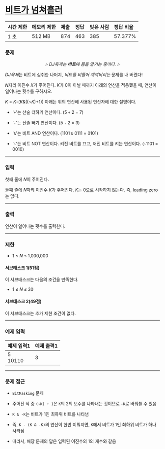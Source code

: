 # [비트가 넘쳐흘러](https://www.acmicpc.net/problem/17419)

<div align = center>

| 시간 제한 | 메모리 제한 | 제출 | 정답 | 맞은 사람 | 정답 비율 |
| :-------- | :---------- | :--- | :--- | :-------- | :-------- |
| 1 초      | 512 MB      | 874  | 463  | 385       | 57.377%   |

</div>

### 문제

<div align=center>
  🎶 <i>DJ욱제는 <b>비트</b>에 몸을 맡기는 중이다.</i> 🎶
</div>

*DJ욱제*는 비트에 심취한 나머지, *비트를 비틀어 제껴버리는* 문제를 내 버렸다!

*N*자리 이진수 *K*가 주어진다. *K*가 0이 아닐 때까지 아래의 연산을 적용했을 때, 연산이 일어나는 횟수를 구하시오.

*K* = *K*-(*K*&((~*K*)+1))
아래는 위의 연산에 사용된 연산자에 대한 설명이다.

  - '`+`'는 산술 더하기 연산이다. (5 `+` 2 = 7)

  - '`-`'는 산술 빼기 연산이다. (5 `-` 2 = 3)

  - '`&`'는 비트 AND 연산이다. (1101 `&` 0111 = 0101)

  - '`~`'는 비트 NOT 연산이다. 켜진 비트를 끄고, 꺼진 비트를 켜는 연산이다. (`~`1101 = 0010)

---

### 입력

첫째 줄에 *N*이 주어진다.

둘째 줄에 *N*자리 이진수 *K*가 주어진다. *K*는 0으로 시작하지 않는다. 즉, leading zero는 없다.

---

### 출력

연산이 일어나는 횟수를 출력한다.

---

### 제한

  - 1 ≤ *N* ≤ 1,000,000

#### 서브태스크 1(51점)

이 서브태스크는 다음의 조건을 만족한다.

  - 1 ≤ *N* ≤ 30

#### 서브태스크 2(49점)

이 서브태스크는 추가 제한 조건이 없다.

---

### 예제 입력

| 예제 입력1  | 예제 출력1 |
| :---------- | :--------- |
| 5<br/>10110 | 3          |

---

### 문제 접근

  - `BitMasking` 문제

  - 주어진 식 중 `(~K) + 1`은 `K`의 2의 보수를 나타내는 것이므로 `-K`로 바꿔쓸 수 있음

  - `K & -K`는 비트가 1인 최하위 비트를 나타냄

  - 즉, `K - (K & -K)`의 연산이 한번 이뤄지면, `K`에서 비트가 1인 최하위 비트가 하나 사라짐

  - 따라서, 해당 문제의 답은 입력된 이진수의 1의 개수와 같음

